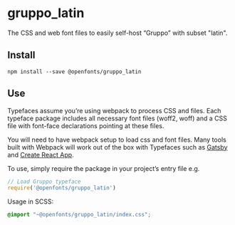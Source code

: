 
# gruppo_latin

The CSS and web font files to easily self-host “Gruppo” with subset "latin".

## Install

`npm install --save @openfonts/gruppo_latin`

## Use

Typefaces assume you’re using webpack to process CSS and files. Each typeface
package includes all necessary font files (woff2, woff) and a CSS file with
font-face declarations pointing at these files.

You will need to have webpack setup to load css and font files. Many tools built
with Webpack will work out of the box with Typefaces such as [Gatsby](https://github.com/gatsbyjs/gatsby)
and [Create React App](https://github.com/facebookincubator/create-react-app).

To use, simply require the package in your project’s entry file e.g.

```javascript
// Load Gruppo typeface
require('@openfonts/gruppo_latin')
```

Usage in SCSS:
```scss
@import "~@openfonts/gruppo_latin/index.css";
```
